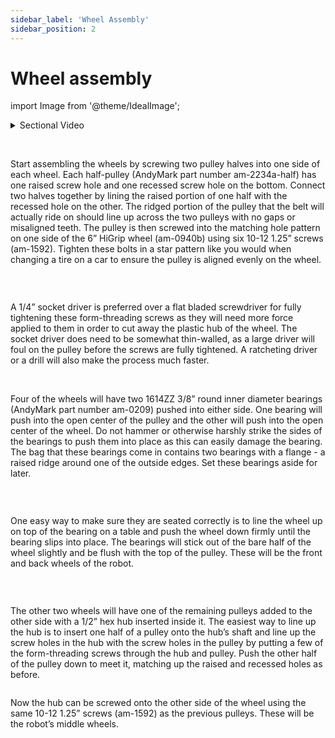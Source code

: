 ```yaml
---
sidebar_label: 'Wheel Assembly'
sidebar_position: 2
---
```


# Wheel assembly

import Image from '@theme/IdealImage';

<details >
    <summary>
    Sectional Video
    </summary>
    <div>
    <iframe width="420" height="315"
    src="https://www.youtube.com/embed/def5QH7UUIU">
    </iframe>
    </div>
</details>

<p><br /> </p>

Start assembling the wheels by screwing two pulley halves into one side of each wheel. Each half-pulley (AndyMark part number am-2234a-half) has one raised screw hole and one recessed screw hole on the bottom. Connect two halves together by lining the raised portion of one half with the recessed hole on the other. The ridged portion of the pulley that the belt will actually ride on should line up across the two pulleys with no gaps or misaligned teeth. The pulley is then screwed into the matching hole pattern on one side of the 6&rdquo; HiGrip wheel (am-0940b) using six 10-12 1.25&rdquo; screws (am-1592). Tighten these bolts in a star pattern like you would when changing a tire on a car to ensure the pulley is aligned evenly on the wheel.

<div style={{ textAlign: 'center'}}><div style={{overflow: 'hidden', display: 'inline-block', margin: '2.00px 2.00px'}}><span style={{overflow: 'hidden', display: 'inline-block', margin: '0.00px 0.00px', border: '0.00px solid #000000', transform: 'rotate(0.00rad) translateZ(0px)',  width: '385.00px', height: '174.40px'}}><Image img={require("/static/media/chassis/chassis/image_6.jpg")} style={{ width: '385.00px', height: '203.97px', marginLeft: '0.00px', marginTop: '-14.78px', transform: 'rotate(0.00rad) translateZ(0px)', maxWidth: "none"}}></Image></span></div><div style={{overflow: 'hidden', display: 'inline-block', margin: '2.00px 2.00px'}}><span style={{overflow: 'hidden', display: 'inline-block', margin: '0.00px 0.00px', border: '0.00px solid #000000', transform: 'rotate(0.00rad) translateZ(0px)',  width: '90.50px', height: '173.86px'}}><Image img={require("/static/media/chassis/chassis/image_7.jpg")} style={{ width: '205.55px', height: '451.29px', marginLeft: '-35.12px', marginTop: '-91.06px', transform: 'rotate(0.00rad) translateZ(0px)', maxWidth: "none"}}></Image></span></div><div style={{overflow: 'hidden', display: 'inline-block', margin: '2.00px 2.00px'}}><span style={{overflow: 'hidden', display: 'inline-block', margin: '0.00px 0.00px', border: '0.00px solid #000000', transform: 'rotate(0.00rad) translateZ(0px)',  width: '196.90px', height: '175.90px'}}><Image img={require("/static/media/chassis/chassis/image_8.jpg")} style={{ width: '460.29px', height: '209.02px', marginLeft: '-90.78px', marginTop: '-13.75px', transform: 'rotate(0.00rad) translateZ(0px)', maxWidth: "none"}}></Image></span></div></div>

<p><br /> </p>

A 1/4&rdquo; socket driver is preferred over a flat bladed screwdriver for fully tightening these form-threading screws as they will need more force applied to them in order to cut away the plastic hub of the wheel. The socket driver does need to be somewhat thin-walled, as a large driver will foul on the pulley before the screws are fully tightened. A ratcheting driver or a drill will also make the process much faster.

<p><br /> </p>

Four of the wheels will have two 1614ZZ 3/8&rdquo; round inner diameter bearings (AndyMark part number am-0209) pushed into either side. One bearing will push into the open center of the pulley and the other will push into the open center of the wheel. Do not hammer or otherwise harshly strike the sides of the bearings to push them into place as this can easily damage the bearing. The bag that these bearings come in contains two bearings with a flange - a raised ridge around one of the outside edges. Set these bearings aside for later.

<div style={{ textAlign: 'center'}}><div style={{overflow: 'hidden', display: 'inline-block', margin: '2.00px 2.00px'}}><span style={{overflow: 'hidden', display: 'inline-block', margin: '0.00px 0.00px', border: '0.00px solid #000000', transform: 'rotate(0.00rad) translateZ(0px)',  width: '296.00px', height: '206.10px'}}><Image img={require("/static/media/chassis/chassis/image_9.jpg")} style={{ width: '546.49px', height: '248.57px', marginLeft: '-99.43px', marginTop: '-20.16px', transform: 'rotate(0.00rad) translateZ(0px)', maxWidth: "none"}}></Image></span></div><div style={{overflow: 'hidden', display: 'inline-block', margin: '2.00px 2.00px'}}><span style={{overflow: 'hidden', display: 'inline-block', margin: '0.00px 0.00px', border: '0.00px solid #000000', transform: 'rotate(0.00rad) translateZ(0px)',  width: '231.36px', height: '205.90px'}}><Image img={require("/static/media/chassis/chassis/image_10.jpg")} style={{ width: '478.68px', height: '218.28px', marginLeft: '-97.07px', marginTop: '-12.38px', transform: 'rotate(0.00rad) translateZ(0px)', maxWidth: "none"}}></Image></span></div></div>

<div style={{pageBreakAfter: 'always'}}></div>

<p><br /> </p>

One easy way to make sure they are seated correctly is to line the wheel up on top of the bearing on a table and push the wheel down firmly until the bearing slips into place. The bearings will stick out of the bare half of the wheel slightly and be flush with the top of the pulley. These will be the front and back wheels of the robot.

<div style={{ textAlign: 'center'}}><div style={{overflow: 'hidden', display: 'inline-block', margin: '2.00px 2.00px'}}><span style={{overflow: 'hidden', display: 'inline-block', margin: '-105.12px 105.12px', border: '0.00px solid #000000', transform: 'rotate(1.57rad) translateZ(0px)',  width: '86.90px', height: '297.14px'}}><Image img={require("/static/media/chassis/chassis/image_11.jpg")} style={{ width: '86.90px', height: '329.05px', marginLeft: '0.00px', marginTop: '-15.95px', transform: 'rotate(0.00rad) translateZ(0px)', maxWidth: "none"}}></Image></span></div><div style={{overflow: 'hidden', display: 'inline-block', margin: '2.00px 2.00px'}}><span style={{overflow: 'hidden', display: 'inline-block', margin: '-61.39px 61.39px', border: '0.00px solid #000000', transform: 'rotate(4.71rad) translateZ(0px)',  width: '88.12px', height: '210.90px'}}><Image img={require("/static/media/chassis/chassis/image_12.jpg")} style={{ width: '152.89px', height: '336.07px', marginLeft: '0.00px', marginTop: '-39.08px', transform: 'rotate(0.00rad) translateZ(0px)', maxWidth: "none"}}></Image></span></div></div>

<p><br /> </p>

The other two wheels will have one of the remaining pulleys added to the other side with a 1/2&rdquo; hex hub inserted inside it. The easiest way to line up the hub is to insert one half of a pulley onto the hub&rsquo;s shaft and line up the screw holes in the hub with the screw holes in the pulley by putting a few of the form-threading screws through the hub and pulley. Push the other half of the pulley down to meet it, matching up the raised and recessed holes as before. 

<div style={{overflow: 'hidden', display: 'inline-block', margin: '2.00px 2.00px'}}><span style={{overflow: 'hidden', display: 'inline-block', margin: '0.00px 0.00px', border: '0.00px solid #000000', transform: 'rotate(0.00rad) translateZ(0px)',  width: '224.50px', height: '149.32px'}}><Image img={require("/static/media/chassis/chassis/image_13.jpg")} style={{ width: '646.56px', height: '293.85px', marginLeft: '-184.99px', marginTop: '-41.67px', transform: 'rotate(0.00rad) translateZ(0px)', maxWidth: "none"}}></Image></span></div><div style={{overflow: 'hidden', display: 'inline-block', margin: '2.00px 2.00px'}}><span style={{overflow: 'hidden', display: 'inline-block', margin: '0.00px 0.00px', border: '0.00px solid #000000', transform: 'rotate(0.00rad) translateZ(0px)',  width: '304.50px', height: '148.32px'}}><Image img={require("/static/media/chassis/chassis/image_14.jpg")} style={{ width: '559.29px', height: '255.16px', marginLeft: '-87.00px', marginTop: '-29.20px', transform: 'rotate(0.00rad) translateZ(0px)', maxWidth: "none"}}></Image></span></div><div style={{overflow: 'hidden', display: 'inline-block', margin: '2.00px 1.00px'}}><span style={{overflow: 'hidden', display: 'inline-block', margin: '0.00px 0.00px', border: '0.00px solid #000000', transform: 'rotate(0.00rad) translateZ(0px)',  width: '168.50px', height: '148.79px'}}><Image img={require("/static/media/chassis/chassis/image_15.jpg")} style={{ width: '491.17px', height: '222.78px', marginLeft: '-132.34px', marginTop: '-30.25px', transform: 'rotate(0.00rad) translateZ(0px)', maxWidth: "none"}}></Image></span></div>

Now the hub can be screwed onto the other side of the wheel using the same 10-12 1.25&rdquo; screws (am-1592) as the previous pulleys. These will be the robot&rsquo;s middle wheels.

<div style={{ textAlign: 'center'}}><div style={{overflow: 'hidden', display: 'inline-block', margin: '2.00px 2.00px'}}><span style={{overflow: 'hidden', display: 'inline-block', margin: '0.00px 0.00px', border: '0.00px solid #000000', transform: 'rotate(0.00rad) translateZ(0px)',  width: '284.00px', height: '268.40px'}}><Image img={require("/static/media/chassis/chassis/image_16.jpg")} style={{ width: '720.00px', height: '328.44px', marginLeft: '-162.00px', marginTop: '-33.60px', transform: 'rotate(0.00rad) translateZ(0px)', maxWidth: "none"}}></Image></span></div><div style={{overflow: 'hidden', display: 'inline-block', margin: '2.00px 2.00px'}}><span style={{overflow: 'hidden', display: 'inline-block', margin: '0.00px 0.00px', border: '0.00px solid #000000', transform: 'rotate(0.00rad) translateZ(0px)',  width: '297.50px', height: '268.35px'}}><Image img={require("/static/media/chassis/chassis/image_17.jpg")} style={{ width: '781.75px', height: '356.43px', marginLeft: '-158.52px', marginTop: '-48.47px', transform: 'rotate(0.00rad) translateZ(0px)', maxWidth: "none"}}></Image></span></div></div>

<div style={{pageBreakAfter: 'always'}}></div>

<p><br /> </p>